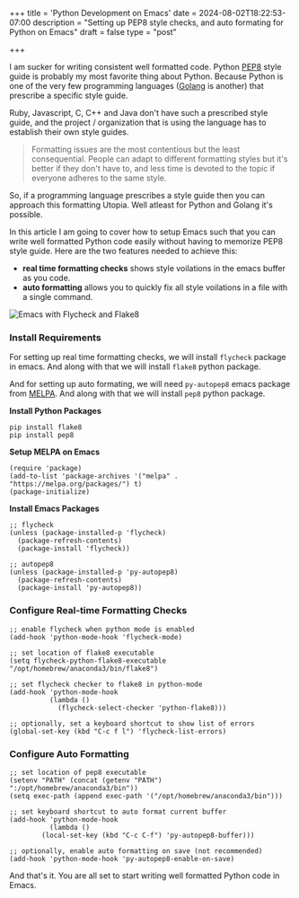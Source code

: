 +++
title = 'Python Development on Emacs'
date = 2024-08-02T18:22:53-07:00
description = "Setting up PEP8 style checks, and auto formating for Python on Emacs"
draft = false
type = "post"


+++

I am sucker for writing consistent well formatted code. Python [PEP8](https://peps.python.org/pep-0008/) style guide is probably my most favorite thing about Python. Because Python is one of the very few programming languages ([Golang](https://go.dev/doc/effective_go#formatting) is another) that prescribe a specific style guide.

Ruby, Javascript, C, C++ and Java don't have such a prescribed style guide, and the project / organization that is using the language has to establish their own style guides.

> Formatting issues are the most contentious but the least consequential. People can adapt to different formatting styles but it's better if they don't have to, and less time is devoted to the topic if everyone adheres to the same style.

So, if a programming language prescribes a style guide then you can approach this formatting Utopia. Well atleast for Python and Golang it's possible.

In this article I am going to cover how to setup Emacs such that you can write well formatted Python code easily without having to memorize PEP8 style guide. Here are the two features needed to achieve this:

- **real time formatting checks** shows style voilations in the emacs buffer as you code.
- **auto formatting** allows you to quickly fix all style voilations in a file with a single command.

![Emacs with Flycheck and Flake8](/posts/images/linting-in-python/emacs-flycheck-flake8.png)

### Install Requirements

For setting up real time formatting checks, we will install `flycheck` package in emacs. And along with that we will install `flake8` python package.

And for setting up auto formating, we will need `py-autopep8` emacs package from [MELPA](https://melpa.org/#/py-autopep8). And along with that we will install `pep8` python package.


**Install Python Packages**

```shell
pip install flake8
pip install pep8
```

**Setup MELPA on Emacs**

```elisp
(require 'package)
(add-to-list 'package-archives '("melpa" . "https://melpa.org/packages/") t)
(package-initialize)
```

**Install Emacs Packages**

```elisp
;; flycheck
(unless (package-installed-p 'flycheck)
  (package-refresh-contents)
  (package-install 'flycheck))

;; autopep8
(unless (package-installed-p 'py-autopep8)
  (package-refresh-contents)
  (package-install 'py-autopep8))
```

### Configure Real-time Formatting Checks

```elisp
;; enable flycheck when python mode is enabled
(add-hook 'python-mode-hook 'flycheck-mode)

;; set location of flake8 executable
(setq flycheck-python-flake8-executable "/opt/homebrew/anaconda3/bin/flake8")

;; set flycheck checker to flake8 in python-mode
(add-hook 'python-mode-hook
          (lambda ()
            (flycheck-select-checker 'python-flake8)))

;; optionally, set a keyboard shortcut to show list of errors
(global-set-key (kbd "C-c f l") 'flycheck-list-errors)
```

### Configure Auto Formatting

```elisp
;; set location of pep8 executable
(setenv "PATH" (concat (getenv "PATH") ":/opt/homebrew/anaconda3/bin"))
(setq exec-path (append exec-path '("/opt/homebrew/anaconda3/bin")))

;; set keyboard shortcut to auto format current buffer
(add-hook 'python-mode-hook
          (lambda ()
	    (local-set-key (kbd "C-c C-f") 'py-autopep8-buffer)))

;; optionally, enable auto formatting on save (not recommended)
(add-hook 'python-mode-hook 'py-autopep8-enable-on-save)
```

And that's it. You are all set to start writing well formatted Python code in Emacs.
